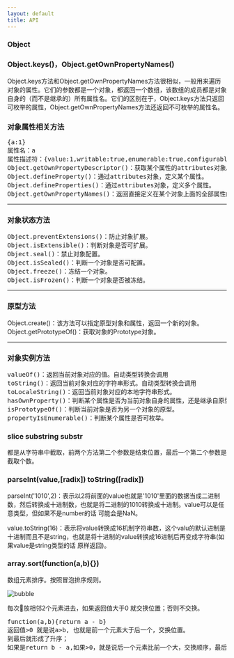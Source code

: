 ```yaml
---
layout: default
title: API
---
```


### Object
### Object.keys()，Object.getOwnPropertyNames()
Object.keys方法和Object.getOwnPropertyNames方法很相似，一般用来遍历对象的属性。它们的参数都是一个对象，都返回一个数组，该数组的成员都是对象自身的（而不是继承的）所有属性名。它们的区别在于，Object.keys方法只返回可枚举的属性，Object.getOwnPropertyNames方法还返回不可枚举的属性名。
### 对象属性相关方法
<pre>
{a:1}
属性名：a
属性描述符：{value:1,writable:true,enumerable:true,configurable:true}
Object.getOwnPropertyDescriptor()：获取某个属性的attributes对象。
Object.defineProperty()：通过attributes对象，定义某个属性。
Object.defineProperties()：通过attributes对象，定义多个属性。
Object.getOwnPropertyNames()：返回直接定义在某个对象上面的全部属性的名称
</pre>
***
### 对象状态方法
<pre>
Object.preventExtensions()：防止对象扩展。
Object.isExtensible()：判断对象是否可扩展。
Object.seal()：禁止对象配置。
Object.isSealed()：判断一个对象是否可配置。
Object.freeze()：冻结一个对象。
Object.isFrozen()：判断一个对象是否被冻结。
</pre>
***
### 原型方法
Object.create()：该方法可以指定原型对象和属性，返回一个新的对象。
Object.getPrototypeOf()：获取对象的Prototype对象。
***
### 对象实例方法
<pre>
valueOf()：返回当前对象对应的值。自动类型转换会调用
toString()：返回当前对象对应的字符串形式。自动类型转换会调用
toLocaleString()：返回当前对象对应的本地字符串形式。
hasOwnProperty()：判断某个属性是否为当前对象自身的属性，还是继承自原型对象的属性。
isPrototypeOf()：判断当前对象是否为另一个对象的原型。
propertyIsEnumerable()：判断某个属性是否可枚举。
</pre>

### slice substring substr

都是从字符串中截取，前两个方法第二个参数是结束位置，最后一个第二个参数是截取个数。

### parseInt(value,[radix]) toString([radix])
parseInt('1010',2)：表示以2将前面的value也就是'1010'里面的数据当成二进制数，然后转换成十进制数，也就是将二进制的1010转换成十进制。value可以是任意类型，但如果不是number的话 可能会是NaN。

value.toString(16)：表示将value转换成16机制字符串数，这个valu的默认进制是十进制而且不是string，也就是将十进制的value转换成16进制后再变成字符串(如果value是string类型的话 原样返回)。

### array.sort(function(a,b){})

数组元素排序。按照冒泡排序规则。

![bubble](http://lc-jnsqxslr.cn-n1.lcfile.com/a034b41720ee9e2d6a4f.png)

每次放相邻2个元素进去，如果返回值大于0 就交换位置；否则不交换。
<pre>
function(a,b){return a - b}
返回值>0 就是说a>b, 也就是前一个元素大于后一个，交换位置。
到最后就形成了升序；
如果是return b - a,如果>0，就是说后一个元素比前一个大，交换顺序，最后就形成了降序。
</pre>